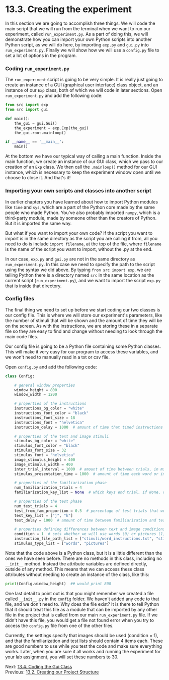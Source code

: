 # 13.3. Creating the experiment

In this section we are going to accomplish three things. We will code the main script that we will run from the terminal
when we want to run our experiment, called `run_experiment.py`. As a part of doing this, we will demonstrate how you can
import your own Python scripts into another Python script, as we will do here, by importing `exp.py` and `gui.py` into
`run_experiment.py`. Finally we will show how we will use a `config.py` file to set a lot of options in the program.

### Coding `run_experiment.py`

The `run_experiment` script is going to be very simple. It is really just going to create an instance of a GUI
(graphical user interface) class object, and an instance of our `Exp` class, both of which we will code in later
sections. Open `run_experiment.py` and add the following code:

```python
from src import exp
from src import gui

def main():
    the_gui = gui.Gui()
    the_experiment = exp.Exp(the_gui)
    the_gui.root.mainloop()

if __name__ == '__main__':
    main()
```

At the bottom we have our typical way of calling a main function. Inside the main function, we create an instance of our
GUI class, which we pass to our creation of an `Exp` class. We then call the `.mainloop()` method for our GUI instance,
which is necessary to keep the experiment window open until we choose to close it. And that's it!

### Importing your own scripts and classes into another script

In earlier chapters you have learned about how to import Python modules like `time` and `sys`, which are a part of the
Python core made by the same people who made Python. You've also probably imported `numpy`, which is a third-party
module, made by someone other than the creators of Python. But it is imported the same way.

But what if you want to import your own code? If the script you want to import is in the same directory as the script
you are calling it from, all you need to do is include `import filename`, at the top of the file, where `filename` is
the name of the script you want to import, without the .py at the end.

In our case, `exp.py` and `gui.py` are not in the same directory as `run_experiment.py`. In this case we need to specify
the path to the script using the syntax we did above. By typing `from src import exp`, we are telling Python there is a
directory named `src` in the same location as the current script (`run_experiment.py`), and we want to import the script
`exp.py` that is inside that directory.

### Config files

The final thing we need to set up before we start coding our two classes is our config file. This is where we will store
our experiment's parameters, like the number of stimuli that will be shown and the amount of time they will be on the
screen. As with the instructions, we are storing these in a separate file so they are easy to find and change without
needing to look through the main code files.

Our config file is going to be a Python file containing some Python classes. This will make it very easy for our program
to access these variables, and we won't need to manually read in a txt or csv file.

Open `config.py` and add the following code:

```python
class Config:

    # general window properties
    window_height = 800
    window_width = 1200

    # properties of the instructions
    instructions_bg_color = "white"
    instructions_font_color = "black"
    instructions_font_size = 18
    instructions_font = "helvetica"
    instruction_delay = 1000  # amount of time that timed instructions are on the screen

    # properties of the text and image stimuli
    stimulus_bg_color = "white"
    stimulus_font_color = "black"
    stimulus_font_size = 32
    stimulus_font = "helvetica"
    image_stimulus_height = 400
    image_stimulus_width = 400
    inter_trial_interval = 1000  # amount of time between trials, in ms
    stimulus_presentation_time = 1000  # amount of time each word or image is on the screen

    # properties of the familiarization phase
    num_familiarization_trials = 4
    familiarization_key_list = None  # which keys end trial, if None, will end after stimuluus presentation time

    # properties of the test phase
    num_test_trials = 4
    test_from_fam_proportion = 0.5  # percentage of test trials that were in the familiarization condition
    test_key_list = ["j", "k"]
    test_delay = 1000  # amount of time between familiarization and test phases

    # properties defining differences between text and image conditions
    condition = 1  # sets whether we will use words (0) or pictures (1) in the experiment
    instruction_file_path_list = ["stimuli/word_instructions.txt", "stimuli/image_instructions.txt"]
    stimulus_type_list = ["words", "pictures"]
```

Note that the code above is a Python class, but it is a little different than the ones we have seen before. There are no
methods in this class, including no `__init__` method. Instead the attribute variables are defined directly, outside of
any method. This means that we can access these class attributes without needing to create an instance of the class,
like this:

```python
print(Config.window_height)  ## would print 800
```

One last detail to point out is that you might remember we created a file called `__init__.py` in the `config` folder.
We haven't added any code to that file, and we don't need to. Why does the file exist? It is there to tell Python that
it should treat this file as a module that can be imported by any other file in the project that is called from our main
`run_experiment.py` file. If we didn't have this file, you would get a file not found error when you try to access the
`config.py` file from one of the other files.

Currently, the settings specify that images should be used (condition = 1), and that the familiarization and test lists
should contain 4 items each. These are good numbers to use while you test the code and make sure everything works.
Later, when you are sure it all works and running the experiment for your lab assignment, you will set these numbers to 30.

Next: [13.4. Coding the Gui Class](13.4.%20Coding%20the%20GUI%20class.md)<br>
Previous: [13.2. Creating our Project Structure](13.2.%20Creating%20our%20Project%20Structure.md)
